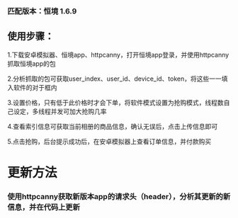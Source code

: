 ### 匹配版本：恒境 1.6.9

## 使用步骤：
1.下载安卓模拟器、恒境app、httpcanny，打开恒境app登录，并使用httpcanny抓取恒境app的包

2.分析抓取的包可获取user_index、user_id、device_id、token，将这些一一填入软件的对于框内

3.设置价格，只有低于此价格时才会下单，将软件模式设置为抢购模式，线程数自己设定，多线程并发可加大抢购几率

4.查看索引信息可获取当前相册的商品信息，确认无误后，点击上传信息即可

5.点击抢购，后台提示成功后，在安卓模拟器上查看订单信息，并付款购买

# 更新方法

### 使用httpcanny获取新版本app的请求头（header），分析其更新的新信息，并在代码上更新

